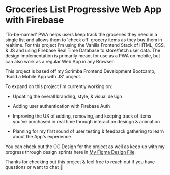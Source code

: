 # Groceries List Progressive Web App with Firebase
 'To-be-named' PWA helps users keep track the groceries they need in a single list and allows them to 'check off' grocery items as they buy them in realtime. For this project I'm using the Vanilla Frontend Stack of HTML, CSS, & JS and using Firebase Real Time Database to store/fetch user data. The design implementation is primarily meant for use as a PWA on mobile, but can also work as a regular Web App in any Browser.

 This project is based off my Scrimba Frontend Development Bootcamp, 'Build a Mobile App with JS' project.
 
 To expand on this project I'm currently working on: 

 * Updating the overall branding, style, & visual design

 * Adding user authentication with Firebase Auth

 * Improving the UX of adding, removing, and keeping track of items you've purchased in real time through interaction desingn & animation

 * Planning for my first round of user testing & feedback gathering to learn about the App's experience

 You can check out the OG Design for the project as well as keep up with my progress through design sprints here in [My Figma Design File](https://www.figma.com/file/At2u7oMbodPh07X8CRiL6q/Module-3-Making-Websites-Interactive---Grocery-App-Design---Scrimba-Project-(WORKING-VERSION)?type=design&mode=design&t=gLwrAOTEEXscXu5r-1). 

 Thanks for checking out this project & feel free to reach out if you have questions or want to chat 🖖
